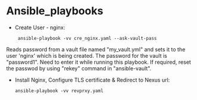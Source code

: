 # Ansible_playbooks


* Create User - nginx:

   ```
    ansible-playbook -vv cre_nginx.yaml --ask-vault-pass
    ```

Reads password from a vault file named  "my_vault.yml" and sets it to the user 'nginx' which is being created. The password for the vault is "password1". Need to enter it while running this playbook. If required, reset the passwod by using "rekey" command in "ansible-vault". 


* Install Nginx, Configure TLS certificate &  Redirect to Nexus url:

   ```
   ansible-playbook -vv revprxy.yaml
   ```
